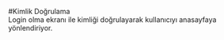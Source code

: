 #Kimlik Doğrulama
<br>
Login olma ekranı ile kimliği doğrulayarak kullanıcıyı anasayfaya yönlendiriyor.

